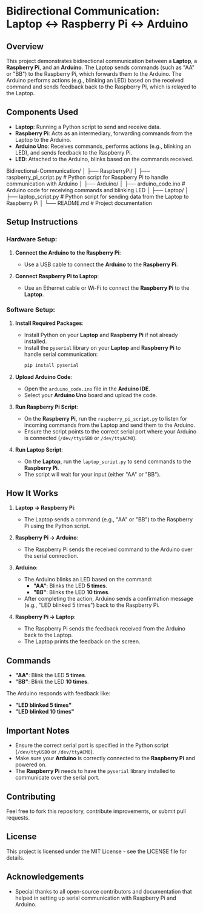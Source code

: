 # Bidirectional Communication: Laptop ↔ Raspberry Pi ↔ Arduino

## Overview
This project demonstrates bidirectional communication between a **Laptop**, a **Raspberry Pi**, and an **Arduino**. The Laptop sends commands (such as "AA" or "BB") to the Raspberry Pi, which forwards them to the Arduino. The Arduino performs actions (e.g., blinking an LED) based on the received command and sends feedback back to the Raspberry Pi, which is relayed to the Laptop.

## Components Used
- **Laptop**: Running a Python script to send and receive data.
- **Raspberry Pi**: Acts as an intermediary, forwarding commands from the Laptop to the Arduino.
- **Arduino Uno**: Receives commands, performs actions (e.g., blinking an LED), and sends feedback to the Raspberry Pi.
- **LED**: Attached to the Arduino, blinks based on the commands received.

Bidirectional-Communication/
│
├── RaspberryPi/
│   ├── raspberry_pi_script.py    # Python script for Raspberry Pi to handle communication with Arduino
│
├── Arduino/
│   ├── arduino_code.ino         # Arduino code for receiving commands and blinking LED
│
├── Laptop/
│   ├── laptop_script.py         # Python script for sending data from the Laptop to Raspberry Pi
│
└── README.md                    # Project documentation


## Setup Instructions

### Hardware Setup:
1. **Connect the Arduino to the Raspberry Pi**:
   - Use a USB cable to connect the **Arduino** to the **Raspberry Pi**.

2. **Connect Raspberry Pi to Laptop**:
   - Use an Ethernet cable or Wi-Fi to connect the **Raspberry Pi** to the **Laptop**.

### Software Setup:
1. **Install Required Packages**:
   - Install Python on your **Laptop** and **Raspberry Pi** if not already installed.
   - Install the `pyserial` library on your **Laptop** and **Raspberry Pi** to handle serial communication:
     ```bash
     pip install pyserial
     ```

2. **Upload Arduino Code**:
   - Open the `arduino_code.ino` file in the **Arduino IDE**.
   - Select your **Arduino Uno** board and upload the code.

3. **Run Raspberry Pi Script**:
   - On the **Raspberry Pi**, run the `raspberry_pi_script.py` to listen for incoming commands from the Laptop and send them to the Arduino.
   - Ensure the script points to the correct serial port where your Arduino is connected (`/dev/ttyUSB0` or `/dev/ttyACM0`).

4. **Run Laptop Script**:
   - On the **Laptop**, run the `laptop_script.py` to send commands to the **Raspberry Pi**.
   - The script will wait for your input (either "AA" or "BB").

## How It Works

1. **Laptop → Raspberry Pi**:
   - The Laptop sends a command (e.g., "AA" or "BB") to the Raspberry Pi using the Python script.

2. **Raspberry Pi → Arduino**:
   - The Raspberry Pi sends the received command to the Arduino over the serial connection.

3. **Arduino**:
   - The Arduino blinks an LED based on the command:
     - **"AA"**: Blinks the LED **5 times**.
     - **"BB"**: Blinks the LED **10 times**.
   - After completing the action, Arduino sends a confirmation message (e.g., "LED blinked 5 times") back to the Raspberry Pi.

4. **Raspberry Pi → Laptop**:
   - The Raspberry Pi sends the feedback received from the Arduino back to the Laptop.
   - The Laptop prints the feedback on the screen.

## Commands
- **"AA"**: Blink the LED **5 times**.
- **"BB"**: Blink the LED **10 times**.

The Arduino responds with feedback like:
- **"LED blinked 5 times"**
- **"LED blinked 10 times"**

## Important Notes

- Ensure the correct serial port is specified in the Python script (`/dev/ttyUSB0` or `/dev/ttyACM0`).
- Make sure your **Arduino** is correctly connected to the **Raspberry Pi** and powered on.
- The **Raspberry Pi** needs to have the `pyserial` library installed to communicate over the serial port.

## Contributing
Feel free to fork this repository, contribute improvements, or submit pull requests.

## License
This project is licensed under the MIT License - see the LICENSE file for details.

## Acknowledgements
- Special thanks to all open-source contributors and documentation that helped in setting up serial communication with Raspberry Pi and Arduino.
